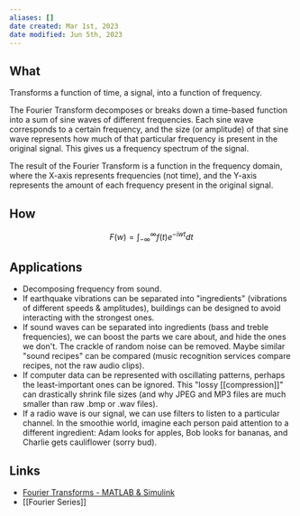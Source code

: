 ```yaml
---
aliases: []
date created: Mar 1st, 2023
date modified: Jun 5th, 2023
---
```


## What
Transforms a function of time, a signal, into a function of frequency.

The Fourier Transform decomposes or breaks down a time-based function into a sum of sine waves of different frequencies. Each sine wave corresponds to a certain frequency, and the size (or amplitude) of that sine wave represents how much of that particular frequency is present in the original signal. This gives us a frequency spectrum of the signal.

The result of the Fourier Transform is a function in the frequency domain, where the X-axis represents frequencies (not time), and the Y-axis represents the amount of each frequency present in the original signal.

## How
$$F(w) = ∫_{-∞}^{∞} f(t) e^{-iwt} dt$$

## Applications
- Decomposing frequency from sound.
- If earthquake vibrations can be separated into "ingredients" (vibrations of different speeds & amplitudes), buildings can be designed to avoid interacting with the strongest ones.
- If sound waves can be separated into ingredients (bass and treble frequencies), we can boost the parts we care about, and hide the ones we don't. The crackle of random noise can be removed. Maybe similar "sound recipes" can be compared (music recognition services compare recipes, not the raw audio clips).
- If computer data can be represented with oscillating patterns, perhaps the least-important ones can be ignored. This "lossy [[compression]]" can drastically shrink file sizes (and why JPEG and MP3 files are much smaller than raw .bmp or .wav files).
- If a radio wave is our signal, we can use filters to listen to a particular channel. In the smoothie world, imagine each person paid attention to a different ingredient: Adam looks for apples, Bob looks for bananas, and Charlie gets cauliflower (sorry bud).

## Links
- [Fourier Transforms - MATLAB & Simulink](https://www.mathworks.com/help/matlab/math/fourier-transforms.html)
- [[Fourier Series]]